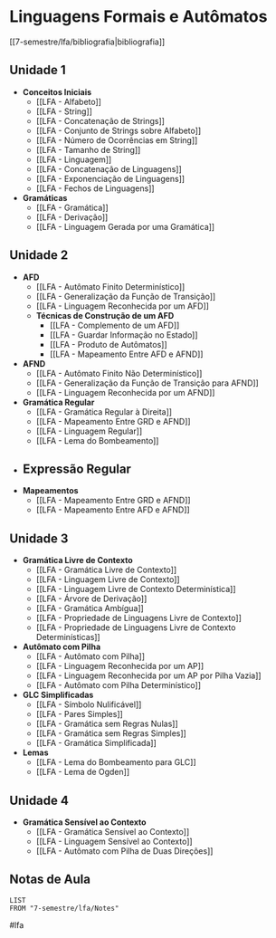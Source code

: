 # Linguagens Formais e Autômatos

[[7-semestre/lfa/bibliografia|bibliografia]]

## Unidade 1

- **Conceitos Iniciais**
	- [[LFA - Alfabeto]]
	- [[LFA - String]]
	- [[LFA - Concatenação de Strings]]
	- [[LFA - Conjunto de Strings sobre Alfabeto]]
	- [[LFA - Número de Ocorrências em String]]
	- [[LFA - Tamanho de String]]
	- [[LFA - Linguagem]]
	- [[LFA - Concatenação de Linguagens]]
	- [[LFA - Exponenciação de Linguagens]]
	- [[LFA - Fechos de Linguagens]]
- **Gramáticas**
	- [[LFA - Gramática]]
	- [[LFA - Derivação]]
	- [[LFA - Linguagem Gerada por uma Gramática]]

## Unidade 2

- **AFD**
	- [[LFA - Autômato Finito Determinístico]]
	- [[LFA - Generalização da Função de Transição]]
	- [[LFA - Linguagem Reconhecida por um AFD]]
	- **Técnicas de Construção de um AFD**
		- [[LFA - Complemento de um AFD]]
		- [[LFA - Guardar Informação no Estado]]
		- [[LFA - Produto de Autômatos]]
		- [[LFA - Mapeamento Entre AFD e AFND]]
- **AFND**
	- [[LFA - Autômato Finito Não Determinístico]]
	- [[LFA - Generalização da Função de Transição para AFND]]
	- [[LFA - Linguagem Reconhecida por um AFND]]
- **Gramática Regular**
	- [[LFA - Gramática Regular à Direita]]
	- [[LFA - Mapeamento Entre GRD e AFND]]
	- [[LFA - Linguagem Regular]]
	- [[LFA - Lema do Bombeamento]]
- **Expressão Regular**
	- 
- **Mapeamentos**
	- [[LFA - Mapeamento Entre GRD e AFND]]
	- [[LFA - Mapeamento Entre AFD e AFND]]

## Unidade 3

- **Gramática Livre de Contexto**
	- [[LFA - Gramática Livre de Contexto]]
	- [[LFA - Linguagem Livre de Contexto]]
	- [[LFA - Linguagem Livre de Contexto Determinística]]
	- [[LFA - Árvore de Derivação]]
	- [[LFA - Gramática Ambígua]]
	- [[LFA - Propriedade de Linguagens Livre de Contexto]]
	- [[LFA - Propriedade de Linguagens Livre de Contexto Determinísticas]]
- **Autômato com Pilha**
	- [[LFA - Autômato com Pilha]]
	- [[LFA - Linguagem Reconhecida por um AP]]
	- [[LFA - Linguagem Reconhecida por um AP por Pilha Vazia]]
	- [[LFA - Autômato com Pilha Determinístico]]
- **GLC Simplificadas**
	- [[LFA - Símbolo Nulificável]]
	- [[LFA - Pares Simples]]
	- [[LFA - Gramática sem Regras Nulas]]
	- [[LFA - Gramática sem Regras Simples]]
	- [[LFA - Gramática Simplificada]]
- **Lemas**
	- [[LFA - Lema do Bombeamento para GLC]]
	- [[LFA - Lema de Ogden]]

## Unidade 4

- **Gramática Sensível ao Contexto**
	- [[LFA - Gramática Sensível ao Contexto]]
	- [[LFA - Linguagem Sensível ao Contexto]]
	- [[LFA - Autômato com Pilha de Duas Direções]]

## Notas de Aula
```dataview
LIST
FROM "7-semestre/lfa/Notes"
```

#lfa 